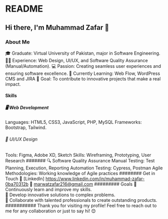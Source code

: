 # README
## Hi there, I'm Muhammad Zafar 👋
### About Me
🎓 Graduate: Virtual University of Pakistan, major in Software Engineering.
 🧑‍💻 Experience: Web Design, UI/UX, and Software Quality Assurance (Manual/Automation).
 💻 Passion: Creating seamless user experiences and ensuring software excellence.
 🌱 Currently Learning: Web Flow, WordPress CMS and JIRA 
 🎯 Goal: To contribute to innovative projects that make a real impact.
####  Skills
##### 🖥️ Web Development
Languages: HTML5, CSS3, JavaScript, PHP, MySQL
Frameworks: Bootstrap, Tailwind.

###### 🎨 UI/UX Design
Tools: Figma, Adobe XD, Sketch
Skills: Wireframing, Prototyping, User Research
####### 🔍 Software Quality Assurance
Manual Testing: Test Planning, Execution, Reporting
Automation Testing: Cypress, Postman
Agile Methodologies: Working knowledge of Agile practices
######## Get in Touch
 💼 [LinkedIn] https://www.linkedin.com/in/muhammad-zafar-0ba70312b
 📧 marwatzafar216@gmail.com
#########  Goals
🌟 Continuously learn and improve my skills.  
🚀 Develop innovative solutions to complex problems.  
🤝 Collaborate with talented professionals to create outstanding products.
########### Thank you for visiting my profile! Feel free to reach out to me for any collaboration or just to say hi! 😊
